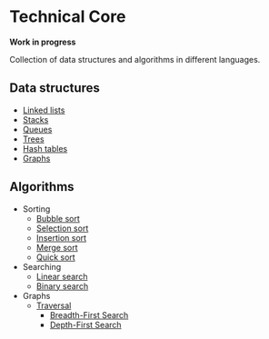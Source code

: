 # Technical Core

**Work in progress**

Collection of data structures and algorithms in different languages.

## Data structures
- [Linked lists](./data-structures/linked-lists/)
- [Stacks](./data-structures/stacks/)
- [Queues](./data-structures/queues/)
- [Trees](./data-structures/trees/)
- [Hash tables](./data-structures/hash-tables/)
- [Graphs](./data-structures/graphs/)

## Algorithms
- Sorting
    - [Bubble sort](./algorithms/bubble-sort)
    - [Selection sort](./algorithms/selection-sort)
    - [Insertion sort](./algorithms/insertion-sort)
    - [Merge sort](./algorithms/merge-sort)
    - [Quick sort](./algorithms/quick-sort)
- Searching
    - [Linear search](./algorithms/linear-search)
    - [Binary search](./algorithms/binary-search)
- Graphs
    - [Traversal](./algorithms/graphs/traversal)
        - [Breadth-First Search](./algorithms/graphs/traversal/BFS.md)
        - [Depth-First Search](./algorithms/graphs/traversal/DFS.md)